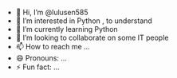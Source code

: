 - 👋 Hi, I’m @lulusen585
- 👀 I’m interested in Python , to understand
- 🌱 I’m currently learning Python
- 💞️ I’m looking to collaborate on some IT people
- 📫 How to reach me ...
- 😄 Pronouns: ...
- ⚡ Fun fact: ...

<!---
lulusen123/lulusen123 is a ✨ special ✨ repository because its `README.md` (this file) appears on your GitHub profile.
You can click the Preview link to take a look at your changes.
--->
